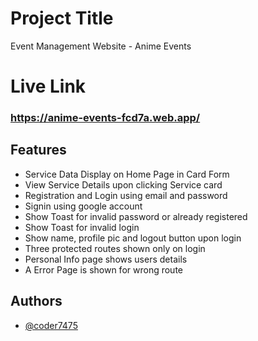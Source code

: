 # Project Title

Event Management Website - Anime Events

# Live Link

### https://anime-events-fcd7a.web.app/

## Features

- Service Data Display on Home Page in Card Form
- View Service Details upon clicking Service card
- Registration and Login using email and password
- Signin using google account
- Show Toast for invalid password or already registered
- Show Toast for invalid login
- Show name, profile pic and logout button upon login
- Three protected routes shown only on login
- Personal Info page shows users details
- A Error Page is shown for wrong route


## Authors

- [@coder7475](https://github.com/coder7475)
